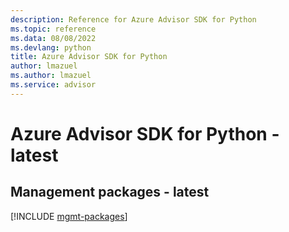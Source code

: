 ```yaml
---
description: Reference for Azure Advisor SDK for Python
ms.topic: reference
ms.data: 08/08/2022
ms.devlang: python
title: Azure Advisor SDK for Python
author: lmazuel
ms.author: lmazuel
ms.service: advisor
---
```

# Azure Advisor SDK for Python - latest

## Management packages - latest
[!INCLUDE [mgmt-packages](advisor-mgmt-index.md)]